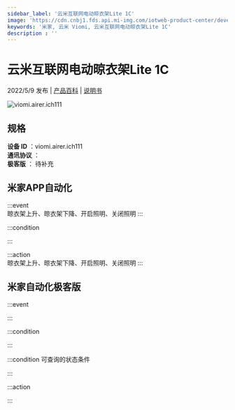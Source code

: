 ```yaml
---
sidebar_label: '云米互联网电动晾衣架Lite 1C'
image: 'https://cdn.cnbj1.fds.api.mi-img.com/iotweb-product-center/developer_1600141982814PkSce2S8.png?GalaxyAccessKeyId=AKVGLQWBOVIRQ3XLEW&Expires=9223372036854775807&Signature=TBjDtKQcwfrMx24Ow0dbY9T5JV0='
keywords: '米家, 云米 Viomi, 云米互联网电动晾衣架Lite 1C'
description : ''
---
```

# 云米互联网电动晾衣架Lite 1C

2022/5/9 发布 | [产品百科](https://home.mi.com/webapp/content/baike/product/index.html?model=viomi.airer.ich111/) | [说明书](https://home.mi.com/views/introduction.html?model=viomi.airer.ich111&region=cn)

![viomi.airer.ich111](https://cdn.cnbj1.fds.api.mi-img.com/iotweb-product-center/developer_1600141982814PkSce2S8.png?GalaxyAccessKeyId=AKVGLQWBOVIRQ3XLEW&Expires=9223372036854775807&Signature=TBjDtKQcwfrMx24Ow0dbY9T5JV0=)

## 规格  
> 
**设备 ID** ：viomi.airer.ich111  
**通讯协议** ：  
**极客版**  ： 待补充 


## 米家APP自动化  

:::event  
晾衣架上升、晾衣架下降、开启照明、关闭照明
:::

:::condition  

:::

:::action   
晾衣架上升、晾衣架下降、开启照明、关闭照明
:::

## 米家自动化极客版  

:::event  

:::

:::condition  

:::

:::condition 可查询的状态条件  

:::

:::action  

:::

        
